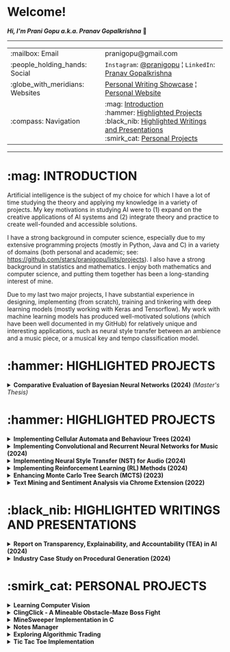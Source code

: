 <h1>Welcome!</h1>

**_Hi, I'm Prani Gopu a.k.a. Pranav Gopalkrishna_** 👋

---

<table>
<tr>
<td>:mailbox: Email</td>
<td>pranigopu@gmail.com</td>
</tr>
<tr>
<td>:people_holding_hands: Social</td>
<td><code>Instagram</code>: <a href="https://www.instagram.com/pranigopu/">@pranigopu</a> ¦ <code>LinkedIn</code>: <a href="https://www.linkedin.com/in/pranav-gopalkrishna-3a8a37166/">Pranav Gopalkrishna</a></td>
</tr>
<tr>
<td>:globe_with_meridians: Websites</td>
<td><a href="https://pranigopu.wordpress.com/">Personal Writing Showcase</a> ¦ <a href="https://pranigopu.github.io/">Personal Website</a></td>
</tr>
<tr>
<td>:compass: Navigation</td>
<td>:mag: <a href="#introduction">Introduction</a> <br> :hammer: <a href="#highlighted-projects">Highlighted Projects</a> <br> :black_nib: <a href="#highlighted-writings">Highlighted Writings and Presentations</a> <br> :smirk_cat: <a href="#personal-projects">Personal Projects</a></td>
</tr>
</table>


---

<h1 id="introduction">:mag: INTRODUCTION</h1>

Artificial intelligence is the subject of my choice for which I have a lot of time studying the theory and applying my knowledge in a variety of projects. My key motivations in studying AI were to (1) expand on the creative applications of AI systems and (2) integrate theory and practice to create well-founded and accessible solutions.

I have a strong background in computer science, especially due to my extensive programming projects (mostly in Python, Java and C) in a variety of domains (both personal and academic; see: https://github.com/stars/pranigopu/lists/projects). I also have a strong background in statistics and mathematics. I enjoy both mathematics and computer science, and putting them together has been a long-standing interest of mine.

Due to my last two major projects, I have substantial experience in designing, implementing (from scratch), training and tinkering with deep learning models (mostly working with Keras and Tensorflow). My work with machine learning models has produced well-motivated solutions (which have been well documented in my GitHub) for relatively unique and interesting applications, such as neural style transfer between an ambience and a music piece, or a musical key and tempo classification model.

<h1 id="highlighted-projects">:hammer: HIGHLIGHTED PROJECTS</h1>

<details>
<summary><b>Comparative Evaluation of Bayesian Neural Networks (2024)</b> <i>(Master's Thesis)</i></summary>
Evaluates and compares two Bayesian inference (BI) methods — Hamiltonian Monte Carlo (HMC) and variational inference (VI) — as applied to uncertainty quantification in Bayesian neural networks (BNNs) for regression problems. Drawing on existing research in computational BI and deep learning, this study presents the theoretical and practical progression from BI to BNNs, and demonstrates the effectiveness of uncertainty quantification of the two BNN implementations for regression problems. The HMC and VI BNN models were implemented using Tensorflow and PyTorch respectively.
<br>
<a href="https://github.com/pranigopu/masters-project"><b>See GitHub repository >></b></a>
<br>
<table>
<tr>
<td><b>Goal 1</b></td><td>Present a clear link between BI and BNNs in practice</td>
</tr>
<tr>
<td><b>Goal 2</b></td><td>Evaluate the performance of different BNN methods</td>
</tr>
<tr>
<td><b>Tools</b></td><td>Python using Jupyter Notebook</td>
</tr>
<tr>
<td><b>Keywords</b></td><td><code>bayesian inference</code>, <code>bayesian neural network</code></td>
</tr>
</table>
</details>

<h1 id="highlighted-projects">:hammer: HIGHLIGHTED PROJECTS</h1>

<details>
<summary><b>Implementing Cellular Automata and Behaviour Trees (2024)</b></summary>
<p>Design and implement cellular automata to procedurally generate “coral reef” terrains, and implement behaviour trees to handle two agents: player and attacking mermaid.</p>
<br>
<a href="https://github.com/pranigopu/diver-vs-mermaid"><b>See GitHub repository >></b></a> | 
<a href="https://www.youtube.com/watch?v=sJMKtEH5r3g"><b>See video presentation >></b></a>
<br>
<table>
<tr>
<td><b>Goal 1</b></td><td>Design cellular automata for coral reef terrains</td>
</tr>
<tr>
<td><b>Goal 2</b></td><td>Implement behaviour trees for NPC and player agents</td>
</tr>
<tr>
<td><b>Tools</b></td><td>C# using Unity Game Engine</td>
</tr>
<tr>
<td><b>Keywords</b></td><td><code>unity</code>, <code>procedural content generation</code>, <code>behaviour tree</code></td>
</tr>
<tr>
<td><b>Grade</b></td><td>89%</td>
</tr>
</table>
</details>

<details>
<summary><b>Implementing Convolutional and Recurrent Neural Networks for Music (2024)</b></summary>
<p>Implement and train models for musical key recognition and tempo recognition using convolutional and recurrent neural networks.</p>
<br>
<a href="https://github.com/pranigopu/key--tempo-deepLearning"><b>See GitHub repository >></b></a>
<br>
<table>
<tr>
<td><b>Goal</b></td><td>Train models for music key and tempo recognition</td>
</tr>
<tr>
<td><b>Tools</b></td><td>Python using Jupyter Notebook</td>
</tr>
<tr>
<td><b>Keywords</b></td><td><code>convolutional neural network</code>, <code>bidirectional recurrent neural network</code></td>
</tr>
<tr>
<td><b>Grade</b></td><td>60%</td>
</tr>
</table>
</details>

<details>
<summary><b>Implementing Neural Style Transfer (NST) for Audio (2024)</b></summary>
<p>Implement neural style transfer (NST) to transfer the style of an ambient soundscape onto a musical piece using deep learning techniques.</p>
<br>
<a href="https://github.com/pranigopu/ambience-to-music-neuralStyleTransfer"><b>See GitHub repository >></b></a>
<br>
<table>
<tr>
<td><b>Goal</b></td><td>Apply NST to transfer ambient sound characteristics to music</td>
</tr>
<tr>
<td><b>Tools</b></td><td>Python using Google Colab</td>
</tr>
<tr>
<td><b>Keywords</b></td><td><code>neural style transfer</code>, <code>convolutional neural network</code></td>
</tr>
<tr>
<td><b>Grade</b></td><td>57%</td>
</tr>
</table>
</details>

<details>
<summary><b>Implementing Reinforcement Learning (RL) Methods (2024)</b></summary>
<p>Implement and test reinforcement learning methods for navigating a grid-based obstacle course using model-based and model-free approaches.</p>
<br>
<a href="https://github.com/nocommentcode/ecs7002_assignment_2"><b>See GitHub team repository >></b></a> | 
<a href="https://github.com/pranigopu/frozenLake"><b>See GitHub personal repository >></b></a> | 
<a href="https://github.com/pranigopu/frozenLake/blob/main/report/finalReport.pdf"><b>See report >></b></a>
<br>
<table>
<tr>
<td><b>Goal</b></td><td>Test RL methods on a grid-based obstacle course</td>
</tr>
<tr>
<td><b>Tools</b></td><td>Python</td>
</tr>
<tr>
<td><b>Keywords</b></td><td><code>reinforcement learning</code>, <code>model-based</code>, <code>model-free</code></td>
</tr>
<tr>
<td><b>Grade</b></td><td>96%</td>
</tr>
</table>
</details>

<details>
<summary><b>Enhancing Monte Carlo Tree Search (MCTS) (2023)</b></summary>
<p>Improve the performance of an AI agent using basic Monte Carlo Tree Search (MCTS) in playing the card game "Sushi Go!".</p>
<br>
<a href="https://github.com/grahaminn/AIinGames-Assignment1"><b>See GitHub team repository >></b></a> | 
<a href="https://github.com/pranigopu/artificialIntelligence-in-games/blob/main/assignment1/REPORT.pdf"><b>See report >></b></a>
<br>
<table>
<tr>
<td><b>Goal</b></td><td>Improve AI performance in playing "Sushi Go!" using MCTS</td>
</tr>
<tr>
<td><b>Tools</b></td><td>Java</td>
</tr>
<tr>
<td><b>Keywords</b></td><td><code>monte carlo tree search</code>, <code>bandit methods</code></td>
</tr>
<tr>
<td><b>Grade</b></td><td>94%</td>
</tr>
</table>
<p><i>Note:</i> No direct contribution to final code due to IS-MCTS implementation challenges, but major contribution to the final report.</p>
</details>

<details>
<summary><b>Text Mining and Sentiment Analysis via Chrome Extension (2022)</b></summary>
<p>Develop a Chrome extension to scrape website text and perform sentiment analysis using Django and Python.</p>
<br>
<a href="https://github.com/pranigopu/sentiMiner"><b>See GitHub repository >></b></a>
<br>
<table>
<tr>
<td><b>Goal</b></td><td>Scrape website text and analyse sentiment via Chrome extension</td>
</tr>
<tr>
<td><b>Tools</b></td><td>JavaScript, HTML, Python</td>
</tr>
<tr>
<td><b>Keywords</b></td><td><code>chrome extension</code>, <code>django</code>, <code>text mining</code></td>
</tr>
<tr>
<td><b>Grade</b></td><td>81%</td>
</tr>
</table>
</details>

<h1 id="highlighted-writings">:black_nib: HIGHLIGHTED WRITINGS AND PRESENTATIONS</h1>

<details>
<summary><b>Report on Transparency, Explainability, and Accountability (TEA) in AI (2024)</b></summary>
<p>Present a reflection, case study, and ethics framework proposal for implementing TEA in AI systems.</p>
<br>
<a href="https://github.com/pranigopu/ethics--regulation--law-for-intelligentSystems/blob/main/finalCoursework/SUBMISSION.pdf"><b>See in GitHub >></b></a>
<br>
<table>
<tr>
<td><b>Goal</b></td><td>Reflect on TEA in AI systems, propose an ethics framework</td>
</tr>
<tr>
<td><b>Keywords</b></td><td><code>ai in industry</code>, <code>ethical framework</code></td>
</tr>
</table>
</details>

<details>
<summary><b>Industry Case Study on Procedural Generation (2024)</b></summary>
<p>Present a case study on cyclic procedural generation, with examples from the game "Unexplored".</p>
<br>
<a href="https://github.com/pranigopu/interactiveAgents--proceduralGeneration/blob/main/caseStudy/SUBMISSION.pdf"><b>See in GitHub >></b></a>
<br>
<table>
<tr>
<td><b>Goal</b></td><td>Discuss cyclic procedural generation using "Unexplored" as a case study</td>
</tr>
<tr>
<td><b>Keywords</b></td><td><code>cyclic dungeon generation</code>, <code>procedural content generation</code></td>
</tr>
</table>
</details>

<h1 id="personal-projects">:smirk_cat: PERSONAL PROJECTS</h1>

<details>
<summary><b>Learning Computer Vision</b></summary>
<ul>
<li><b>Goal 1:</b> Learn image and video processing</li>
<li><b>Goal 2:</b> Implement deep learning models for classifying/learning from images and videos</li>
<li><b>Tools:</b> Python</li>
<li><b>Keywords:</b> <code>image processing</code>, <code>video processing</code>, <code>computer vision</code>, <code>deep learning</code></li>
</ul>
<p><a href="https://github.com/pranigopu/computerVision"><b>See GitHub repository >></b></a></p>
</details>

<details>
<summary><b>ClingClick - A Mineable Obstacle-Maze Boss Fight</b></summary>
<ul>
<li><b>Goal:</b> Implement a boss fight against a pathfinding NPC in a mineable maze environment</li>
<li><b>Tools:</b> C</li>
<li><b>Keywords:</b> <code>a-star pathfinding</code>, <code>mineable environment</code>, <code>inventory management</code></li>
</ul>
<p><a href="https://github.com/pranigopu/clingClick"><b>See GitHub repository >></b></a></p>
</details>

<details>
<summary><b>MineSweeper Implementation in C</b></summary>
<ul>
<li><b>Goal:</b> Implement the classic MineSweeper game in C, using a terminal-based interface</li>
<li><b>Tools:</b> C</li>
<li><b>Keywords:</b> <code>minesweeper</code>, <code>terminal-based interface</code></li>
</ul>
<p><a href="https://github.com/pranigopu/mineSweeper"><b>See GitHub repository >></b></a></p>
</details>

<details>
<summary><b>Notes Manager</b></summary>
<ul>
<li><b>Goal:</b> Create a simple program to manage your notes (particularly study notes)</li>
<li><b>Tools:</b> Java</li>
<li><b>Keywords:</b> <code>file and directory management with java</code></li>
</ul>
</details>

<details>
<summary><b>Exploring Algorithmic Trading</b></summary>
<ul>
<li><b>Goal:</b> Explore algorithmic trading</li>
<li><b>Tools:</b> Python</li>
<li><b>Keywords:</b> <code>api calls</code>, <code>point and batch requests</code></li>
</ul>
<p><a href="https://github.com/pranigopu/algorithmicTrading"><b>See GitHub repository >></b></a></p>
<p><i>NOTE:</i> So far, I have only learnt key concepts behind algorithmic trading and dealing with API requests and responses for data.</p>
</details>

<details>
<summary><b>Tic Tac Toe Implementation</b></summary>
<ul>
<li><b>Goal:</b> Implement tic tac toe (single-player and multiplayer)</li>
<li><b>Tools:</b> C</li>
<li><b>Keywords:</b> <code>tic tac toe</code>, <code>ai opponent</code></li>
</ul>
<p><a href="https://github.com/pranigopu/ticTacToe"><b>See GitHub repository >></b></a></p>
<p><i>NOTE:</i> The "AI opponent" is a relatively basic algorithm to try to stump the player using a few simple strategies.</p>
</details>

<!---
pranigopu/pranigopu is a ✨ special ✨ repository because its `README.md` (this file) appears on your GitHub profile.
You can click the Preview link to take a look at your changes.
--->
